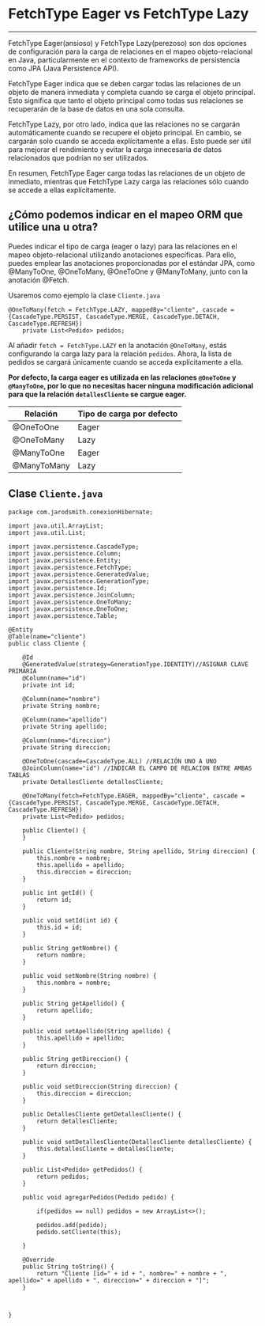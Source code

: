 # FetchType Eager vs FetchType Lazy

---

FetchType Eager(ansioso) y FetchType Lazy(perezoso) son dos opciones de configuración para la carga de relaciones en el mapeo objeto-relacional en Java, particularmente en el contexto de frameworks de persistencia como JPA (Java Persistence API).

FetchType Eager indica que se deben cargar todas las relaciones de un objeto de manera inmediata y completa cuando se carga el objeto principal. Esto significa que tanto el objeto principal como todas sus relaciones se recuperarán de la base de datos en una sola consulta.

FetchType Lazy, por otro lado, indica que las relaciones no se cargarán automáticamente cuando se recupere el objeto principal. En cambio, se cargarán solo cuando se acceda explícitamente a ellas. Esto puede ser útil para mejorar el rendimiento y evitar la carga innecesaria de datos relacionados que podrían no ser utilizados.

En resumen, FetchType Eager carga todas las relaciones de un objeto de inmediato, mientras que FetchType Lazy carga las relaciones sólo cuando se accede a ellas explícitamente.

## ¿Cómo podemos indicar en el mapeo ORM que utilice una u otra?

Puedes indicar el tipo de carga (eager o lazy) para las relaciones en el mapeo objeto-relacional utilizando anotaciones específicas. Para ello, puedes emplear las anotaciones proporcionadas por el estándar JPA, como @ManyToOne, @OneToMany, @OneToOne y @ManyToMany, junto con la anotación @Fetch.

Usaremos como ejemplo la clase `Cliente.java`

    @OneToMany(fetch = FetchType.LAZY, mappedBy="cliente", cascade = {CascadeType.PERSIST, CascadeType.MERGE, CascadeType.DETACH, CascadeType.REFRESH})
        private List<Pedido> pedidos;

Al añadir `fetch = FetchType.LAZY` en la anotación `@OneToMany`, estás configurando la carga lazy para la relación `pedidos`. Ahora, la lista de pedidos se cargará únicamente cuando se acceda explícitamente a ella.

**Por defecto, la carga eager es utilizada en las relaciones `@OneToOne` y `@ManyToOne`, por lo que no necesitas hacer ninguna modificación adicional para que la relación `detallesCliente` se cargue eager.**

| Relación           | Tipo de carga por defecto |
|--------------------|---------------------------|
| @OneToOne          | Eager                     |
| @OneToMany         | Lazy                      |
| @ManyToOne         | Eager                     |
| @ManyToMany        | Lazy                      |

## Clase `Cliente.java`

    package com.jarodsmith.conexionHibernate;

    import java.util.ArrayList;
    import java.util.List;

    import javax.persistence.CascadeType;
    import javax.persistence.Column;
    import javax.persistence.Entity;
    import javax.persistence.FetchType;
    import javax.persistence.GeneratedValue;
    import javax.persistence.GenerationType;
    import javax.persistence.Id;
    import javax.persistence.JoinColumn;
    import javax.persistence.OneToMany;
    import javax.persistence.OneToOne;
    import javax.persistence.Table;

    @Entity
    @Table(name="cliente")
    public class Cliente {
        
        @Id
        @GeneratedValue(strategy=GenerationType.IDENTITY)//ASIGNAR CLAVE PRIMARIA
        @Column(name="id")
        private int id;
        
        @Column(name="nombre")
        private String nombre;
        
        @Column(name="apellido")
        private String apellido;
        
        @Column(name="direccion")
        private String direccion;
        
        @OneToOne(cascade=CascadeType.ALL) //RELACIÓN UNO A UNO
        @JoinColumn(name="id") //INDICAR EL CAMPO DE RELACION ENTRE AMBAS TABLAS
        private DetallesCliente detallesCliente;

        @OneToMany(fetch=FetchType.EAGER, mappedBy="cliente", cascade = {CascadeType.PERSIST, CascadeType.MERGE, CascadeType.DETACH, CascadeType.REFRESH})
        private List<Pedido> pedidos;

        public Cliente() {
        }

        public Cliente(String nombre, String apellido, String direccion) {
            this.nombre = nombre;
            this.apellido = apellido;
            this.direccion = direccion;
        }

        public int getId() {
            return id;
        }

        public void setId(int id) {
            this.id = id;
        }

        public String getNombre() {
            return nombre;
        }

        public void setNombre(String nombre) {
            this.nombre = nombre;
        }

        public String getApellido() {
            return apellido;
        }

        public void setApellido(String apellido) {
            this.apellido = apellido;
        }

        public String getDireccion() {
            return direccion;
        }

        public void setDireccion(String direccion) {
            this.direccion = direccion;
        }

        public DetallesCliente getDetallesCliente() {
            return detallesCliente;
        }

        public void setDetallesCliente(DetallesCliente detallesCliente) {
            this.detallesCliente = detallesCliente;
        }
        
        public List<Pedido> getPedidos() {
            return pedidos;
        }

        public void agregarPedidos(Pedido pedido) {
            
            if(pedidos == null) pedidos = new ArrayList<>();
            
            pedidos.add(pedido);
            pedido.setCliente(this);
            
        }

        @Override
        public String toString() {
            return "Cliente [id=" + id + ", nombre=" + nombre + ", apellido=" + apellido + ", direccion=" + direccion + "]";
        }


        
    }
